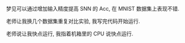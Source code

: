 梦见可以通过增加输入精度提高 SNN 的 Acc, 在 MNIST 数据集上表现不错.

老师让我换几个数据集重复对比实验, 我写完代码开始运行.

老师说让我快点运行, 我指着机箱里的 CPU 说快点运行.
